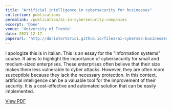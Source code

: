 ```yaml
---
title: "Artificial intelligence in cybersecurity for businesses"
collection: publications
permalink: /publication/ai-in-cybersecurity-companies
excerpt: 'Done'
venue: 'University of Trento'
date: 2021-12-17
paperurl: 'http://dariotortorici.github.io/files/ai-cybersec-businesses.pdf'
---
```

I apologize this is in italian.
This is an essay for the "Information systems" course. It aims to highlight the importance of cybersecurity for small and medium-sized enterprises. These enterprises often believe that their size makes them less vulnerable to cyber attacks. However, they are often more susceptible because they lack the necessary protection. In this context, artificial intelligence can be a valuable tool for the improvement of their security. It is a cost-effective and automated solution that can be easily implemented.


[View PDF]('http://dariotortorici.github.io/files/ai-cybersec-businesses.pdf')